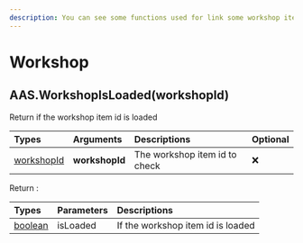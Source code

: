 ```yaml
---
description: You can see some functions used for link some workshop items with the addon.
---
```


# Workshop

## AAS.WorkshopIsLoaded(workshopId)

Return if the workshop item id is loaded

| Types | Arguments | Descriptions | Optional |
| :--- | :--- | :--- | :--- |
| [workshopId](../tutorials/how-to-get-workshop-item-id.md) | **workshopId** | The workshop item id to check  | ❌ |

Return :

| Types | Parameters | Descriptions |
| :--- | :--- | :--- |
| [boolean](https://www.lua.org/pil/2.2.html) | isLoaded | If the workshop item id is loaded |